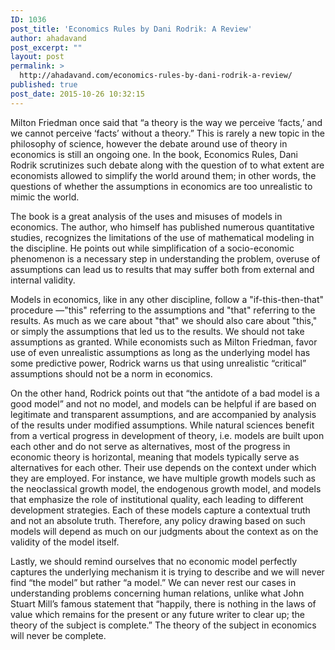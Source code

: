 ```yaml
---
ID: 1036
post_title: 'Economics Rules by Dani Rodrik: A Review'
author: ahadavand
post_excerpt: ""
layout: post
permalink: >
  http://ahadavand.com/economics-rules-by-dani-rodrik-a-review/
published: true
post_date: 2015-10-26 10:32:15
---
```

<p class="font_8">
  Milton Friedman once said that “a theory is the way we perceive ‘facts,’ and we cannot perceive ‘facts’ without a theory.” This is rarely a new topic in the philosophy of science, however the debate around use of theory in economics is still an ongoing one. In the book, Economics Rules, Dani Rodrik scrutinizes such debate along with the question of to what extent are economists allowed to simplify the world around them; in other words, the questions of whether the assumptions in economics are too unrealistic to mimic the world.
</p>

<p class="font_8">
  The book is a great analysis of the uses and misuses of models in economics. The author, who himself has published numerous quantitative studies, recognizes the limitations of the use of mathematical modeling in the discipline. He points out while simplification of a socio-economic phenomenon is a necessary step in understanding the problem, overuse of assumptions can lead us to results that may suffer both from external and internal validity.
</p>

<p class="font_8">
  Models in economics, like in any other discipline, follow a "if-this-then-that" procedure —"this" referring to the assumptions and "that" referring to the results. As much as we care about "that" we should also care about "this," or simply the assumptions that led us to the results. We should not take assumptions as granted. While economists such as Milton Friedman, favor use of even unrealistic assumptions as long as the underlying model has some predictive power, Rodrick warns us that using unrealistic “critical” assumptions should not be a norm in economics.
</p>

<p class="font_8">
  On the other hand, Rodrick points out that “the antidote of a bad model is a good model” and not no model, and models can be helpful if are based on legitimate and transparent assumptions, and are accompanied by analysis of the results under modified assumptions. While natural sciences benefit from a vertical progress in development of theory, i.e. models are built upon each other and do not serve as alternatives, most of the progress in economic theory is horizontal, meaning that models typically serve as alternatives for each other. Their use depends on the context under which they are employed. For instance, we have multiple growth models such as the neoclassical growth model, the endogenous growth model, and models that emphasize the role of institutional quality, each leading to different development strategies. Each of these models capture a contextual truth and not an absolute truth. Therefore, any policy drawing based on such models will depend as much on our judgments about the context as on the validity of the model itself.
</p>

<p class="font_8">
  Lastly, we should remind ourselves that no economic model perfectly captures the underlying mechanism it is trying to describe and we will never find “the model” but rather “a model.” We can never rest our cases in understanding problems concerning human relations, unlike what John Stuart Mill’s famous statement that “happily, there is nothing in the laws of value which remains for the present or any future writer to clear up; the theory of the subject is complete.” The theory of the subject in economics will never be complete.
</p>